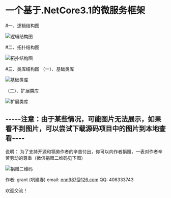 # 一个基于.NetCore3.1的微服务框架

#一、逻辑结构图

![逻辑结构图](https://github.com/grantgonggithub/GMS/blob/master/level.png)

#二、拓扑结构图

![拓扑结构图](https://github.com/grantgonggithub/GMS/blob/master/inter_new.png)

#三、类库结构图
  （一）、基础类库
  
![基础类库](https://github.com/grantgonggithub/GMS/blob/master/class.png)

（二）、扩展类库

![扩展类库](https://github.com/grantgonggithub/GMS/blob/master/class_ext.png)

## -----注意：由于某些情况，可能图片无法展示，如果看不到图片，可以尝试下载源码项目中的图片到本地查看----

说明：   为了支持开源和犒劳作者的辛苦付出，你可以向作者捐赠，一表对作者辛苦劳动的尊重（微信捐赠二维码见下图）

![捐赠二维码](https://github.com/grantgonggithub/CRM/blob/master/qrcode.png?raw=true)


作者:     grant (巩建春)
email:   nnn987@126.com
QQ:      406333743


欢迎交流！
